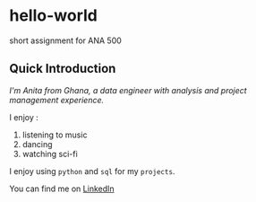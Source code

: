 # hello-world
short assignment for ANA 500 
## Quick Introduction

*I'm Anita from Ghana, a data engineer with analysis and project management experience.*

I enjoy : 
1. listening to music
2. dancing
3. watching sci-fi

I enjoy using `python` and `sql` for my `projects`.

You can find me on [LinkedIn](https://linkedin.com)
